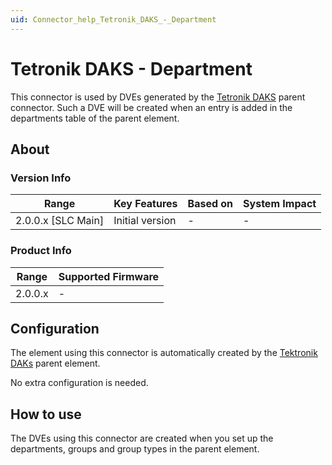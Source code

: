 ```yaml
---
uid: Connector_help_Tetronik_DAKS_-_Department
---
```


# Tetronik DAKS - Department

This connector is used by DVEs generated by the [Tetronik DAKS](xref:Connector_help_Tetronik_DAKS) parent connector. Such a DVE will be created when an entry is added in the departments table of the parent element.

## About

### Version Info

| Range                | Key Features     | Based on     | System Impact     |
|----------------------|------------------|--------------|-------------------|
| 2.0.0.x [SLC Main]   | Initial version  | -            | -                 |

### Product Info

| Range     | Supported Firmware     |
|-----------|------------------------|
| 2.0.0.x   | -                      |

## Configuration

The element using this connector is automatically created by the [Tektronik DAKs](xref:Connector_help_Tetronik_DAKS) parent element.

No extra configuration is needed.

## How to use

The DVEs using this connector are created when you set up the departments, groups and group types in the parent element.
